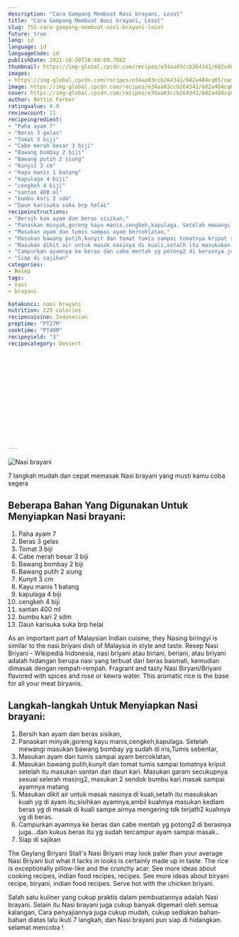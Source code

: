 ```yaml
---
description: "Cara Gampang Membuat Nasi brayani, Lezat"
title: "Cara Gampang Membuat Nasi brayani, Lezat"
slug: 755-cara-gampang-membuat-nasi-brayani-lezat
future: true
lang: id
language: id
languageCode: id
publishDate: 2021-10-20T18:48:09.708Z 
thumbnail: https://img-global.cpcdn.com/recipes/e34aa03ccb264341/682x484cq65/nasi-brayani-foto-resep-utama.png
images:
- https://img-global.cpcdn.com/recipes/e34aa03ccb264341/682x484cq65/nasi-brayani-foto-resep-utama.png
image: https://img-global.cpcdn.com/recipes/e34aa03ccb264341/682x484cq65/nasi-brayani-foto-resep-utama.png
cover: https://img-global.cpcdn.com/recipes/e34aa03ccb264341/682x484cq65/nasi-brayani-foto-resep-utama.png
author: Bettie Parker
ratingvalue: 4.9
reviewcount: 11
recipeingredient:
- "Paha ayam 7"
- "Beras 3 gelas"
- "Tomat 3 biji"
- "Cabe merah besar 3 biji"
- "Bawang bombay 2 biji"
- "Bawang putih 2 siung"
- "Kunyit 3 cm"
- "Kayu manis 1 batang"
- "kapulaga 4 biji"
- "cengkeh 4 biji"
- "santan 400 ml"
- "bumbu kari 2 sdm"
- "Daun karisuka suka brp helai"
recipeinstructions:
- "Bersih kan ayam dan beras sisikan,"
- "Panaskan minyak,goreng kayu manis,cengkeh,kapulaga. Setelah mewangi masukan bawang bombay yg sudah di iris,Tumis sebentar,"
- "Masukan ayam dan tumis sampai ayam bercoklatan,"
- "Masukan bawang putih,kunyit dan tomat tumis sampai tomatnya kriput setelah itu masukan santan dan daun kari. Masukan garam secukupnya sesuai selerah masing2, masukan 2 sendok bumbu kari.masak sampai ayamnya matang"
- "Masukan dikit air untuk masak nasinya di kuali,setalh itu masukakan kuah yg di ayam itu,sisihkan ayamnya,ambil kuahnya masukan kedlam beras yg di masak di kuali sampe airnya mengering tdk terjath2 kuahnya yg di beras."
- "Campurkan ayamnya ke beras dan cabe mentah yg potong2 di berasnya juga...dan kukus beras itu yg sudah tercampur ayam sampai masak.."
- "Siap di sajikan"
categories:
- Resep
tags:
- nasi
- brayani

katakunci: nasi brayani 
nutrition: 225 calories
recipecuisine: Indonesian
preptime: "PT27M"
cooktime: "PT40M"
recipeyield: "3"
recipecategory: Dessert


     
    
    
    
    
    
    
    
    
    
    
      
    
---
```



![Nasi brayani](https://img-global.cpcdn.com/recipes/e34aa03ccb264341/682x484cq65/nasi-brayani-foto-resep-utama.png)

7 langkah mudah dan cepat memasak  Nasi brayani yang musti kamu coba segera

<!--inarticleads1-->

## Beberapa Bahan Yang Digunakan Untuk Menyiapkan Nasi brayani:

1. Paha ayam 7
1. Beras 3 gelas
1. Tomat 3 biji
1. Cabe merah besar 3 biji
1. Bawang bombay 2 biji
1. Bawang putih 2 siung
1. Kunyit 3 cm
1. Kayu manis 1 batang
1. kapulaga 4 biji
1. cengkeh 4 biji
1. santan 400 ml
1. bumbu kari 2 sdm
1. Daun karisuka suka brp helai

As an important part of Malaysian Indian cuisine, they Nasing biringyi is similar to the nasi briyani dish of Malaysia in style and taste. Resep Nasi Briyani - Wikipedia Indonesia, nasi briyani atau biriani, beriani, atau briyani adalah hidangan berupa nasi yang terbuat dari beras basmati, kemudian dimasak dengan rempah-rempah. Fragrant and tasty Nasi Biryani/Briyani flavored with spices and rose or kewra water. This aromatic rice is the base for all your meat biryanis. 

<!--inarticleads2-->

## Langkah-langkah Untuk Menyiapkan Nasi brayani:

1. Bersih kan ayam dan beras sisikan,
1. Panaskan minyak,goreng kayu manis,cengkeh,kapulaga. Setelah mewangi masukan bawang bombay yg sudah di iris,Tumis sebentar,
1. Masukan ayam dan tumis sampai ayam bercoklatan,
1. Masukan bawang putih,kunyit dan tomat tumis sampai tomatnya kriput setelah itu masukan santan dan daun kari. Masukan garam secukupnya sesuai selerah masing2, masukan 2 sendok bumbu kari.masak sampai ayamnya matang
1. Masukan dikit air untuk masak nasinya di kuali,setalh itu masukakan kuah yg di ayam itu,sisihkan ayamnya,ambil kuahnya masukan kedlam beras yg di masak di kuali sampe airnya mengering tdk terjath2 kuahnya yg di beras.
1. Campurkan ayamnya ke beras dan cabe mentah yg potong2 di berasnya juga...dan kukus beras itu yg sudah tercampur ayam sampai masak..
1. Siap di sajikan


The Geylang Briyani Stall&#39;s Nasi Briyani may look paler than your average Nasi Briyani but what it lacks in looks is certainly made up in taste. The rice is exceptionally pillow-like and the crunchy acar. See more ideas about cooking recipes, indian food recipes, recipes. See more ideas about biryani recipe, biryani, indian food recipes. Serve hot with the chicken briyani. 

Salah satu kuliner yang cukup praktis dalam pembuatannya adalah  Nasi brayani. Selain itu  Nasi brayani  juga cukup banyak digemari oleh semua kalangan, Cara penyajiannya juga cukup mudah, cukup sediakan bahan-bahan diatas lalu ikuti 7 langkah, dan  Nasi brayani  pun siap di hidangkan. selamat mencoba !
